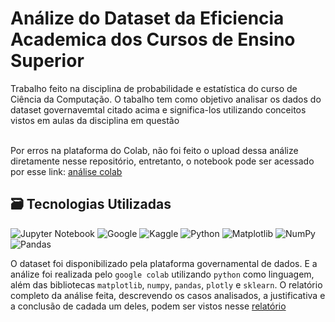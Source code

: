 # Análize do Dataset da Eficiencia Academica dos Cursos de Ensino Superior

Trabalho feito na disciplina de probabilidade e estatística do curso de Ciência da Computação. O tabalho tem como objetivo analisar
os dados do dataset governavemtal citado acima e significa-los utilizando conceitos vistos em aulas da disciplina em questão
<br><br>

Por erros na plataforma do Colab, não foi feito o upload dessa análize diretamente nesse repositório, entretanto, o notebook pode ser acessado por esse link:
[análise colab](https://colab.research.google.com/drive/10oECMYJR642rXPVNKyd3N-8Tw0e9feoQ?usp=sharing)

## 🗃️ Tecnologias Utilizadas
![Jupyter Notebook](https://img.shields.io/badge/jupyter-%23FA0F00.svg?style=for-the-badge&logo=jupyter&logoColor=white)
![Google](https://img.shields.io/badge/google-4285F4?style=for-the-badge&logo=google&logoColor=white)
![Kaggle](https://img.shields.io/badge/Kaggle-035a7d?style=for-the-badge&logo=kaggle&logoColor=white)
![Python](https://img.shields.io/badge/python-3670A0?style=for-the-badge&logo=python&logoColor=ffdd54)
![Matplotlib](https://img.shields.io/badge/Matplotlib-%23ffffff.svg?style=for-the-badge&logo=Matplotlib&logoColor=black)
![NumPy](https://img.shields.io/badge/numpy-%23013243.svg?style=for-the-badge&logo=numpy&logoColor=white)
![Pandas](https://img.shields.io/badge/pandas-%23150458.svg?style=for-the-badge&logo=pandas&logoColor=white)


O dataset foi disponibilizado pela plataforma governamental de dados. E a análize foi realizada pelo <code>google colab</code> utilizando <code>python</code> como linguagem, além das bibliotecas <code>matplotlib</code>, <code>numpy</code>, <code>pandas</code>, 
<code>plotly</code> e <code>sklearn</code>.
O relatório completo da análise feita, descrevendo os casos analisados, a justificativa e a conclusão de cadada um deles, podem ser vistos nesse [relatório](https://docs.google.com/document/d/15WxuLd7EjVp8iorvdG3_OLIbq9cDF5By/edit?usp=sharing&ouid=112695245368584432309&rtpof=true&sd=true)
